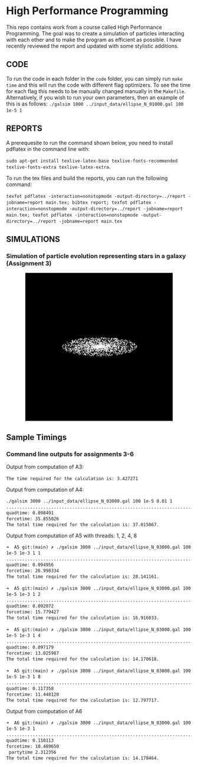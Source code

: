 # High Performance Programming

This repo contains work from a course called High Performance Programming. The goal was to create a simulation of particles interacting with each other and to make the program as efficient as possible. I have recently reviewed the report and updated with some stylistic additions.

## CODE

To run the code in each folder in the `code` folder, you can simply run `make time` and this will run the code with different flag optimizers. To see the time for each flag this needs to be manually changed manually in the `Makefile`. Alternatively, if you wish to run your own parameters, then an example of this is as follows:
`./galsim 1000 ../input_data/ellipse_N_01000.gal 100 1e-5 1`

## REPORTS

A prerequesite to run the command shown below, you need to install pdflatex in the command line with:

`sudo apt-get install texlive-latex-base texlive-fonts-recommended texlive-fonts-extra texlive-latex-extra`.

To run the tex files and build the reports, you can run the following command:

`texfot pdflatex -interaction=nonstopmode -output-directory=../report -jobname=report main.tex; bibtex report; texfot pdflatex -interaction=nonstopmode -output-directory=../report -jobname=report main.tex; texfot pdflatex -interaction=nonstopmode -output-directory=../report -jobname=report main.tex`

## SIMULATIONS

### Simulation of particle evolution representing stars in a galaxy (Assignment 3)
<p align="center">
  <img src="https://github.com/K843Barber/HPP_project/blob/main/images/space.gif" width=400px;>
</p>

##  Sample Timings

### Command line outputs for assignments 3-6

Output from computation of A3:

`The time required for the calculation is: 3.427271`

Output from computation of A4:
```
./galsim 3000 ../input_data/ellipse_N_03000.gal 100 1e-5 0.01 1
....................................................................................................
quadtime: 0.098491
forcetime: 35.855026
The total time required for the calculation is: 37.015067.
```
Output from computation of A5 with threads: 1, 2, 4, 8
```
➜  A5 git:(main) ✗ ./galsim 3000 ../input_data/ellipse_N_03000.gal 100 1e-5 1e-3 1 1
....................................................................................................
quadtime: 0.094956
forcetime: 26.998334
The total time required for the calculation is: 28.141161.

➜  A5 git:(main) ✗ ./galsim 3000 ../input_data/ellipse_N_03000.gal 100 1e-5 1e-3 1 2
....................................................................................................
quadtime: 0.092072
forcetime: 15.779427
The total time required for the calculation is: 16.916033.

➜  A5 git:(main) ✗ ./galsim 3000 ../input_data/ellipse_N_03000.gal 100 1e-5 1e-3 1 4
....................................................................................................
quadtime: 0.097179
forcetime: 13.025987
The total time required for the calculation is: 14.170618.

➜  A5 git:(main) ✗ ./galsim 3000 ../input_data/ellipse_N_03000.gal 100 1e-5 1e-3 1 8
....................................................................................................
quadtime: 0.117358
forcetime: 11.448120
The total time required for the calculation is: 12.797717.
```
Output from computation of A6
```
➜  A6 git:(main) ✗ ./galsim 3000 ../input_data/ellipse_N_03000.gal 100 1e-5 1e-3 1
....................................................................................................
quadtime: 0.110113
forcetime: 10.489650
 partytime 2.312356
The total time required for the calculation is: 14.178464.
```

